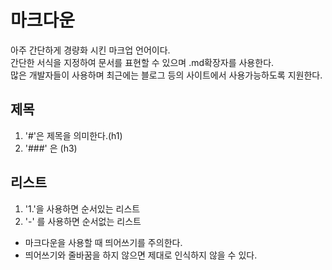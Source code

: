 # 마크다운

아주 간단하게 경량화 시킨 마크업 언어이다.  
간단한 서식을 지정하여 문서를 표현할 수 있으며
.md확장자를 사용한다.  
많은 개발자들이 사용하며 최근에는 블로그 등의 사이트에서 사용가능하도록 지원한다.

## 제목

1. '#'은 제목을 의미한다.(h1)
2. '###' 은 (h3)

## 리스트

1. '1.'을 사용하면 순서있는 리스트
2. '-' 를 사용하면 순서없는 리스트

- 마크다운을 사용할 때 띄어쓰기를 주의한다.
- 띄어쓰기와 줄바꿈을 하지 않으면 제대로 인식하지 않을 수 있다.
